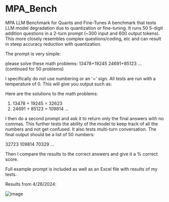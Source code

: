 # MPA_Bench
MPA LLM Benchmark for Quants and Fine-Tunes
A benchmark that tests LLM model degradation due to quantization or fine-tuning. It runs 50 5-digit addition questions in a 2-turn prompt (~300 input and 600 output tokens). This more closely resembles complex questions/coding, etc and can result in steep accuracy reduction with quantization.

The prompt is very simple:

please solve these math problems:
13478+19245
24691+85123
... (continued for 50 problems)

I specifically do not use numbering or an '=' sign. All tests are run with a temperature of 0. This will give you output such as:

Here are the solutions to the math problems:

1. 13478 + 19245 = 32623
2. 24691 + 85123 = 109814
...

I then do a second prompt and ask it to return only the final answers with no commas. This further tests the ability of the model to keep track of all the numbers and not get confused. It also tests multi-turn conversation. The final output should be a list of 50 numbers:

32723
109814
70329
...

Then I compare the results to the correct answers and give it a % correct score.

Full example prompt is included as well as an Excel file with results of my tests.

Results from 4/26/2024:

![image](https://github.com/jd-3d/MPA_Bench/assets/51132497/b7fbd195-ee3a-4996-93ee-7b5b47670701)
